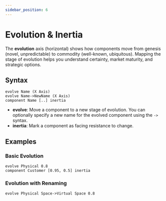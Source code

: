```yaml
---
sidebar_position: 6
---
```


# Evolution & Inertia

The **evolution** axis (horizontal) shows how components move from genesis (novel, unpredictable) to commodity (well-known, ubiquitous). Mapping the stage of evolution helps you understand certainty, market maturity, and strategic options.

## Syntax

```text
evolve Name (X Axis)
evolve Name->NewName (X Axis)
component Name [..] inertia
```

- **evolve**: Move a component to a new stage of evolution. You can optionally specify a new name for the evolved component using the `->` syntax.
- **inertia**: Mark a component as facing resistance to change.

## Examples

### Basic Evolution

```text
evolve Physical 0.8
component Customer [0.95, 0.5] inertia
```

### Evolution with Renaming

```text
evolve Physical Space->Virtual Space 0.8
```